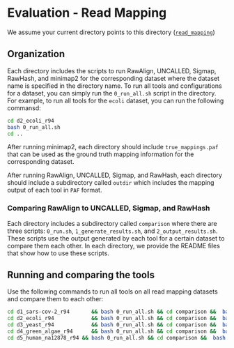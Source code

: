 # Evaluation - Read Mapping

We assume your current directory points to this directory ([`read_mapping`](./))

## Organization

Each directory includes the scripts to run RawAlign, UNCALLED, Sigmap, RawHash, and minimap2 for the corresponding dataset where the dataset name is specified in the directory name. To run all tools and configurations for a dataset, you can simply run the `0_run_all.sh` script in the directory. For example, to run all tools for the `ecoli` dataset, you can run the following commansd:

```bash
cd d2_ecoli_r94
bash 0_run_all.sh
cd ..
```

After running minimap2, each directory should include `true_mappings.paf` that can be used as the ground truth mapping information for the corresponding dataset.

After running RawAlign, UNCALLED, Sigmap, and RawHash, each directory should include a subdirectory called `outdir` which includes the mapping output of each tool in `PAF` format.

### Comparing RawAlign to UNCALLED, Sigmap, and RawHash

Each directory includes a subdirectory called `comparison` where there are three scripts: `0_run.sh`, `1_generate_results.sh`, and `2_output_results.sh`. These scripts use the output generated by each tool for a certain dataset to compare them each other. In each directory, we provide the README files that show how to use these scripts.

## Running and comparing the tools
Use the following commands to run all tools on all read mapping datasets and compare them to each other:

```bash
cd d1_sars-cov-2_r94       && bash 0_run_all.sh && cd comparison &&  bash 0_run.sh && cd ../..
cd d2_ecoli_r94            && bash 0_run_all.sh && cd comparison &&  bash 0_run.sh && cd ../..
cd d3_yeast_r94            && bash 0_run_all.sh && cd comparison &&  bash 0_run.sh && cd ../..
cd d4_green_algae_r94      && bash 0_run_all.sh && cd comparison &&  bash 0_run.sh && cd ../..
cd d5_human_na12878_r94 && bash 0_run_all.sh && cd comparison &&  bash 0_run.sh && cd ../..
```
